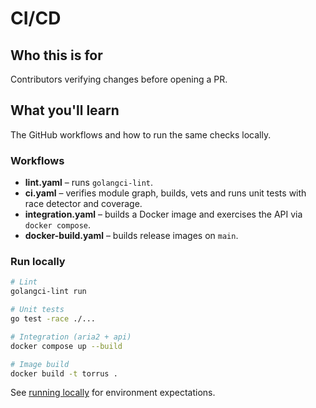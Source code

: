 # CI/CD

## Who this is for
Contributors verifying changes before opening a PR.

## What you'll learn
The GitHub workflows and how to run the same checks locally.

### Workflows
- **lint.yaml** – runs `golangci-lint`.
- **ci.yaml** – verifies module graph, builds, vets and runs unit tests with
  race detector and coverage.
- **integration.yaml** – builds a Docker image and exercises the API via
  `docker compose`.
- **docker-build.yaml** – builds release images on `main`.

### Run locally
```bash
# Lint
golangci-lint run

# Unit tests
go test -race ./...

# Integration (aria2 + api)
docker compose up --build

# Image build
docker build -t torrus .
```

See [running locally](running-locally.md) for environment expectations.
